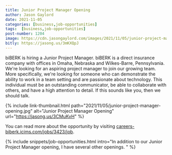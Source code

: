 ```yaml
---
title: Junior Project Manager Opening
author: Jason Gaylord
date: 2021-11-05
categories: [business,job-opportunities]
tags:  [business,job-opportunities]
post-number: 1204
image: https://cdn.jasongaylord.com/images/2021/11/05/junior-project-manager-opening.jpg
bitly: https://jasong.us/3mKXQpJ
---
```


biBERK is hiring a Junior Project Manager. biBERK is a direct insurance company with offices in Omaha, Nebraska and Wilkes-Barre, Pennsylvania. We're looking for an aspiring project manager to join our growing team. More specifically, we're looking for someone who can demonstrate the ability to work in a team setting and are passionate about technology. This individual must be an outstanding communicator, be able to collaborate with others, and have a high attention to detail. If this sounds like you, then we should talk. 

{% include link-thumbnail.html path="2021/11/05/junior-project-manager-opening.jpg" alt="Junior Project Manager Opening" url="https://jasong.us/3CMuKvH" %}

You can read more about the opportunity by visiting [careers-biberk.icims.com/jobs/3423/job](https://jasong.us/3CMuKvH).

{% include snippets/job-opportunities.html intro="In addition to our Junior Project Manager opening, I have several other openings. " %}